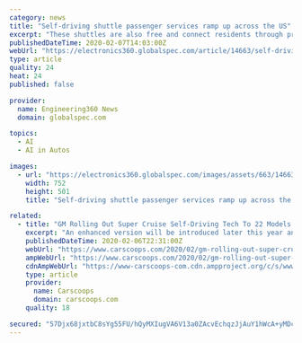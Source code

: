 ```yaml
---
category: news
title: "Self-driving shuttle passenger services ramp up across the US"
excerpt: "These shuttles are also free and connect residents through pre-determined slots in the city. The Linden self-driving shuttles can travel up to 25 mph but average 12 to 18 mph and include a driver on board to communicate back with the dispatch about the rides given to the community. The pilot program in Ohio will run through February 2021 and ..."
publishedDateTime: 2020-02-07T14:03:00Z
webUrl: "https://electronics360.globalspec.com/article/14663/self-driving-shuttle-passenger-services-ramp-up-across-the-us"
type: article
quality: 24
heat: 24
published: false

provider:
  name: Engineering360 News
  domain: globalspec.com

topics:
  - AI
  - AI in Autos

images:
  - url: "https://electronics360.globalspec.com/images/assets/663/14663/Easy_Mile.jpg"
    width: 752
    height: 501
    title: "Self-driving shuttle passenger services ramp up across the US"

related:
  - title: "GM Rolling Out Super Cruise Self-Driving Tech To 22 Models Across The Board By 2023"
    excerpt: "An enhanced version will be introduced later this year and feature a new automated lane change function. When the self-driving tech is activated, users simply need to tap the turn signal to indicate that they want to change lanes. When an appropriate opening has been found, the vehicle will automatically switch lanes. Besides the new lane ..."
    publishedDateTime: 2020-02-06T22:31:00Z
    webUrl: "https://www.carscoops.com/2020/02/gm-rolling-out-super-cruise-self-driving-tech-to-22-models-across-the-board-by-2023/"
    ampWebUrl: "https://www.carscoops.com/2020/02/gm-rolling-out-super-cruise-self-driving-tech-to-22-models-across-the-board-by-2023/amp/"
    cdnAmpWebUrl: "https://www-carscoops-com.cdn.ampproject.org/c/s/www.carscoops.com/2020/02/gm-rolling-out-super-cruise-self-driving-tech-to-22-models-across-the-board-by-2023/amp/"
    type: article
    provider:
      name: Carscoops
      domain: carscoops.com
    quality: 18

secured: "57Djx68jxtbC8sYg55FU/hQyMXIugVA6V13a0ZAcvEchqzJjAuY1hWcA+yMDckIB6aNus2A6ubc1Y3qZu13aPWQlAXGFXNu9EIr2RB7qB/Ilb/lmY3vb63NPiI5Sn+1uTyL9BRQdBxWcqtfZtl9YDM1BP/uPQaCGfp/Ba379jA8lSFbCsZI6+9yb8zEkfH/L1g/pPx5AK+bi3l5aNsddl5II8w4wGl88uqTvb8dOCvel8yNG9VumXVru/TMDu0LScw/1Bxry9aykWG+GspT0Ryjr7jmiVDy3+SvyAI8g7CAZMQpjlbgH3gqTBmZwaCm1lvX2d4vwgGLzToNVjPMDX3VTb7YoyBd2pVetkMaRVr/7NIls4Ne4JwDDV+mN8VMzSLMk7GkZq9wz5a/2WfCW3OAAlz+hr27p4egqhgVS+XOQ+BY6BXEOQNzie/KKO6jqNUGAOzfvjnftueAGSYlUi8WjlCMIlMBVPKGoK0uGrvs=;DQgUv4i8uTgFQZTCWefi9g=="
---
```


